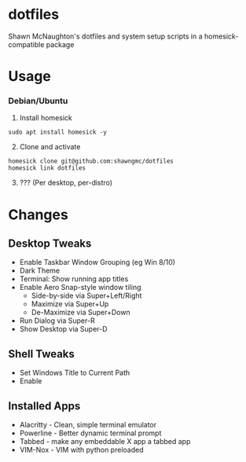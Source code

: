 # dotfiles
Shawn McNaughton's dotfiles and system setup scripts in a homesick-compatible package


# Usage
### Debian/Ubuntu
1. Install homesick 
```
sudo apt install homesick -y
```
2. Clone and activate
```
homesick clone git@github.com:shawngmc/dotfiles
homesick link dotfiles
```
3. ??? (Per desktop, per-distro)


# Changes
## Desktop Tweaks
- Enable Taskbar Window Grouping (eg Win 8/10)
- Dark Theme
- Terminal: Show running app titles
- Enable Aero Snap-style window tiling 
  - Side-by-side via Super+Left/Right
  - Maximize via Super+Up
  - De-Maximize via Super+Down
- Run Dialog via Super-R
- Show Desktop via Super-D

## Shell Tweaks
- Set Windows Title to Current Path
- Enable 

## Installed Apps
- Alacritty - Clean, simple terminal emulator
- Powerline - Better dynamic terminal prompt
- Tabbed - make any embeddable X app a tabbed app
- VIM-Nox - VIM with python preloaded
